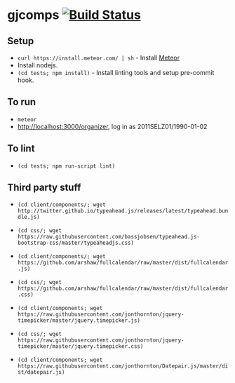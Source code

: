 gjcomps [![Build Status](https://travis-ci.org/jfly/gjcomps.png?branch=master)](https://travis-ci.org/jfly/gjcomps)
=======

## Setup
- `curl https://install.meteor.com/ | sh` - Install [Meteor](https://www.meteor.com/)
- Install nodejs.
- `(cd tests; npm install)` - Install linting tools and setup pre-commit hook.

## To run
- `meteor`
- [http://localhost:3000/organizer](http://localhost:3000/organizer), log in as 2011SELZ01/1990-01-02

## To lint
- `(cd tests; npm run-script lint)`

## Third party stuff
- `(cd client/components/; wget http://twitter.github.io/typeahead.js/releases/latest/typeahead.bundle.js)`
- `(cd css/; wget https://raw.githubusercontent.com/bassjobsen/typeahead.js-bootstrap-css/master/typeaheadjs.css)`

- `(cd client/components/; wget https://github.com/arshaw/fullcalendar/raw/master/dist/fullcalendar.js)`
- `(cd css/; wget https://github.com/arshaw/fullcalendar/raw/master/dist/fullcalendar.css)`

- `(cd client/components; wget https://raw.githubusercontent.com/jonthornton/jquery-timepicker/master/jquery.timepicker.js)`
- `(cd css/; wget https://raw.githubusercontent.com/jonthornton/jquery-timepicker/master/jquery.timepicker.css)`
- `(cd client/components; wget https://raw.githubusercontent.com/jonthornton/Datepair.js/master/dist/datepair.js)`
